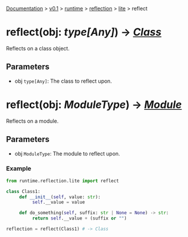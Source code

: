 [Documentation](/docs/documentation.md) >
 [v0.1](/docs/0.1/version.md) >
  [runtime](/docs/0.1/runtime/module.md) >
   [reflection](/docs/0.1/runtime/reflection/module.md) >
    [lite](/docs/0.1/runtime/reflection/lite/module.md) >
     reflect

# reflect(obj: _type[Any]_) -> _[Class](class.md)_

Reflects on a class object.

## Parameters

- obj `type[Any]`: The class to reflect upon.

# reflect(obj: _ModuleType_) -> _[Module](_module.md)_

Reflects on a module.

## Parameters

- obj `ModuleType`: The module to reflect upon.

### Example

```python
from runtime.reflection.lite import reflect

class Class1:
     def __init__(self, value: str):
          self.__value = value

     def do_something(self, suffix: str | None = None) -> str:
          return self.__value + (suffix or "")

reflection = reflect(Class1) # -> Class
```